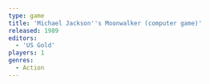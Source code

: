 ```yaml
---
type: game
title: 'Michael Jackson''s Moonwalker (computer game)'
released: 1989
editors: 
  - 'US Gold'
players: 1
genres:
  - Action
---
```

